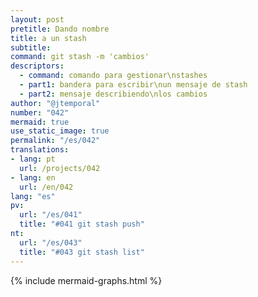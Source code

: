 ```yaml
---
layout: post
pretitle: Dando nombre
title: a un stash
subtitle:
command: git stash -m 'cambios'
descriptors:
  - command: comando para gestionar\nstashes
  - part1: bandera para escribir\nun mensaje de stash
  - part2: mensaje describiendo\nlos cambios
author: "@jtemporal"
number: "042"
mermaid: true
use_static_image: true
permalink: "/es/042"
translations:
- lang: pt
  url: /projects/042
- lang: en
  url: /en/042
lang: "es"
pv:
  url: "/es/041"
  title: "#041 git stash push"
nt:
  url: "/es/043"
  title: "#043 git stash list"
---
```


{% include mermaid-graphs.html %}
